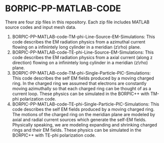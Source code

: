 # BORPIC-PP-MATLAB-CODE
There are four zip files in this repository.
Each zip file includes MATLAB source codes and input mesh data.

1. BORPIC-PP-MATLAB-code-TM-phi-Line-Source-EM-Simulations: 
This code describes the EM radiation physics from a azimuthal current flowing on a infinintely long cylinder in a meridian (z\rho) plane.  
2. BORPIC-PP-MATLAB-code-TE-phi-Line-Source-EM-Simulations:
This code describes the EM radiation physics from a axial current (along z direction) flowing on a infinintely long cylinder in a meridian (z\rho) plane.  
3. BORPIC-PP-MATLAB-code-TM-phi-Single-Particle-PIC-Simulations:
This code describes the self EM fields produced by a moving charged ring. In the charged ring we assumed that electrons are constantly moving azimuthally so that each charged ring can be thought of as a current loop.
These physics can be simulated in the BORPIC++ with TM-phi polarization code.
4. BORPIC-PP-MATLAB-code-TE-phi-Single-Particle-PIC-Simulations:
This code describes the self EM fields produced by a moving charged ring. The motions of the charged ring on the meridian plane are modeled by axial and radial current sources which generate the self-EM fields.
Physically speaking, we are modeling expanding and shrinking charged rings and their EM fields.
These physics can be simulated in the BORPIC++ with TE-phi polarization code.
